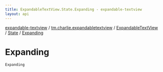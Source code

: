 ```yaml
---
title: ExpandableTextView.State.Expanding - expandable-textview
layout: api
---
```


<div class='api-docs-breadcrumbs'><a href="../../../index.html">expandable-textview</a> / <a href="../../index.html">tm.charlie.expandabletextview</a> / <a href="../index.html">ExpandableTextView</a> / <a href="index.html">State</a> / <a href=".">Expanding</a></div>

# Expanding

<div class="signature"><code><span class="identifier">Expanding</span></code></div>
